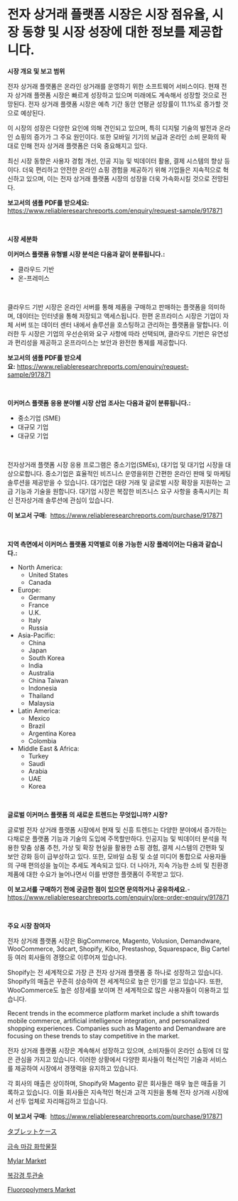 <p><h1>전자 상거래 플랫폼 시장은 시장 점유율, 시장 동향 및 시장 성장에 대한 정보를 제공합니다.</h1></p><p><strong>시장 개요 및 보고 범위</strong></p>
<p><p>전자 상거래 플랫폼은 온라인 상거래를 운영하기 위한 소프트웨어 서비스이다. 현재 전자 상거래 플랫폼 시장은 빠르게 성장하고 있으며 미래에도 계속해서 성장할 것으로 전망된다. 전자 상거래 플랫폼 시장은 예측 기간 동안 연평균 성장률이 11.1%로 증가할 것으로 예상된다.</p><p>이 시장의 성장은 다양한 요인에 의해 견인되고 있으며, 특히 디지털 기술의 발전과 온라인 쇼핑의 증가가 그 주요 원인이다. 또한 모바일 기기의 보급과 온라인 소비 문화의 확대로 인해 전자 상거래 플랫폼은 더욱 중요해지고 있다.</p><p>최신 시장 동향은 사용자 경험 개선, 인공 지능 및 빅데이터 활용, 결제 시스템의 향상 등이다. 더욱 편리하고 안전한 온라인 쇼핑 경험을 제공하기 위해 기업들은 지속적으로 혁신하고 있으며, 이는 전자 상거래 플랫폼 시장의 성장을 더욱 가속화시킬 것으로 전망된다.</p></p>
<p><strong>보고서의 샘플 PDF를 받으세요:</strong> <a href="https://www.reliableresearchreports.com/enquiry/request-sample/917871">https://www.reliableresearchreports.com/enquiry/request-sample/917871</a></p>
<p>&nbsp;</p>
<p><strong>시장 세분화</strong></p>
<p><strong>이커머스 플랫폼 유형별 시장 분석은 다음과 같이 분류됩니다.:</strong></p>
<p><ul><li>클라우드 기반</li><li>온-프레미스</li></ul></p>
<p>&nbsp;</p>
<p><p>클라우드 기반 시장은 온라인 서버를 통해 제품을 구매하고 판매하는 플랫폼을 의미하며, 데이터는 인터넷을 통해 저장되고 액세스됩니다. 한편 온프라미스 시장은 기업이 자체 서버 또는 데이터 센터 내에서 솔루션을 호스팅하고 관리하는 플랫폼을 말합니다. 이러한 두 시장은 기업의 우선순위와 요구 사항에 따라 선택되며, 클라우드 기반은 유연성과 편리성을 제공하고 온프라미스는 보안과 완전한 통제를 제공합니다.</p></p>
<p><strong>보고서의 샘플 PDF를 받으세요:</strong>&nbsp;<a href="https://www.reliableresearchreports.com/enquiry/request-sample/917871">https://www.reliableresearchreports.com/enquiry/request-sample/917871</a></p>
<p>&nbsp;</p>
<p><strong> 이커머스 플랫폼 응용 분야별 시장 산업 조사는 다음과 같이 분류됩니다.:</strong></p>
<p><ul><li>중소기업 (SME)</li><li>대규모 기업</li><li>대규모 기업</li></ul></p>
<p>&nbsp;</p>
<p><p>전자상거래 플랫폼 시장 응용 프로그램은 중소기업(SMEs), 대기업 및 대기업 시장을 대상으로합니다. 중소기업은 효율적인 비즈니스 운영을위한 간편한 온라인 판매 및 마케팅 솔루션을 제공받을 수 있습니다. 대기업은 대량 거래 및 글로벌 시장 확장을 지원하는 고급 기능과 기술을 원합니다. 대기업 시장은 복잡한 비즈니스 요구 사항을 충족시키는 최신 전자상거래 솔루션에 관심이 있습니다.</p></p>
<p><strong>이 보고서 구매:</strong>&nbsp; <a href="https://www.reliableresearchreports.com/purchase/917871">https://www.reliableresearchreports.com/purchase/917871</a></p>
<p>&nbsp;</p>
<p><strong>지역 측면에서 이커머스 플랫폼 지역별로 이용 가능한 시장 플레이어는 다음과 같습니다.:</strong></p>
<p><ul>
    <li>
        North America:
        <ul>
            <li>United States</li>
            <li>Canada</li>
        </ul>
    </li>
    <li>
        Europe:
        <ul>
            <li>Germany</li>
            <li>France</li>
            <li>U.K.</li>
            <li>Italy</li>
            <li>Russia</li>
        </ul>
    </li>
    <li>
        Asia-Pacific:
        <ul>
            <li>China</li>
            <li>Japan</li>
            <li>South Korea</li>
            <li>India</li>
            <li>Australia</li>
            <li>China Taiwan</li>
            <li>Indonesia</li>
            <li>Thailand</li>
            <li>Malaysia</li>
        </ul>
    </li>
    <li>
        Latin America:
        <ul>
            <li>Mexico</li>
            <li>Brazil</li>
            <li>Argentina Korea</li>
            <li>Colombia</li>
        </ul>
    </li>
    <li>
        Middle East & Africa:
        <ul>
            <li>Turkey</li>
            <li>Saudi</li>
            <li>Arabia</li>
            <li>UAE</li>
            <li>Korea</li>
        </ul>
    </li>
    </ul></p>
<p>&nbsp;</p>
<p><strong>글로벌 이커머스 플랫폼 의 새로운 트렌드는 무엇입니까? 시장?</strong></p>
<p><p>글로벌 전자 상거래 플랫폼 시장에서 현재 및 신흥 트렌드는 다양한 분야에서 증가하는 다채로운 플랫폼 기능과 기술의 도입에 주목할만하다. 인공지능 및 빅데이터 분석을 적용한 맞춤 상품 추천, 가상 및 확장 현실을 활용한 쇼핑 경험, 결제 시스템의 간편화 및 보안 강화 등이 급부상하고 있다. 또한, 모바일 쇼핑 및 소셜 미디어 통합으로 사용자들의 구매 편의성을 높이는 추세도 계속되고 있다. 더 나아가, 지속 가능한 소비 및 친환경 제품에 대한 수요가 늘어나면서 이를 반영한 플랫폼이 주목받고 있다.</p></p>
<p><strong>이 보고서를 구매하기 전에 궁금한 점이 있으면 문의하거나 공유하세요.</strong>- <a href="https://www.reliableresearchreports.com/enquiry/pre-order-enquiry/917871">https://www.reliableresearchreports.com/enquiry/pre-order-enquiry/917871</a></p>
<p>&nbsp;</p>
<p><strong>주요 시장 참여자</strong></p>
<p><p>전자 상거래 플랫폼 시장은 BigCommerce, Magento, Volusion, Demandware, WooCommerce, 3dcart, Shopify, Kibo, Prestashop, Squarespace, Big Cartel 등 여러 회사들의 경쟁으로 이루어져 있습니다. </p><p>Shopify는 전 세계적으로 가장 큰 전자 상거래 플랫폼 중 하나로 성장하고 있습니다. Shopify의 매출은 꾸준히 상승하여 전 세계적으로 높은 인기를 얻고 있습니다. 또한, WooCommerce도 높은 성장세를 보이며 전 세계적으로 많은 사용자들이 이용하고 있습니다.</p><p>Recent trends in the ecommerce platform market include a shift towards mobile commerce, artificial intelligence integration, and personalized shopping experiences. Companies such as Magento and Demandware are focusing on these trends to stay competitive in the market.</p><p>전자 상거래 플랫폼 시장은 계속해서 성장하고 있으며, 소비자들이 온라인 쇼핑에 더 많은 관심을 가지고 있습니다. 이러한 상황에서 다양한 회사들이 혁신적인 기술과 서비스를 제공하여 시장에서 경쟁력을 유지하고 있습니다.</p><p>각 회사의 매출은 상이하며, Shopify와 Magento 같은 회사들은 매우 높은 매출을 기록하고 있습니다. 이들 회사들은 지속적인 혁신과 고객 지원을 통해 전자 상거래 시장에서 선두 업체로 자리매김하고 있습니다.</p></p>
<p><strong>이 보고서 구매:</strong>&nbsp;&nbsp;<a href="https://www.reliableresearchreports.com/purchase/917871">https://www.reliableresearchreports.com/purchase/917871</a></p>
<p><p><a href="https://medium.com/@ozar19732009/%E3%82%BF%E3%83%96%E3%83%AC%E3%83%83%E3%83%88%E3%82%B1%E3%83%BC%E3%82%B9%E5%B8%82%E5%A0%B4%E3%81%AF-%E3%82%B7%E3%82%A7%E3%82%A2-%E3%82%B5%E3%82%A4%E3%82%BA%E3%81%8A%E3%82%88%E3%81%B32031%E5%B9%B4%E3%81%BE%E3%81%A7%E3%81%AE%E4%BA%88%E6%B8%AC%E3%82%92%E9%87%8D%E8%A6%96%E3%81%97%E3%81%A6%E3%81%84%E3%81%BE%E3%81%99-d60c408c6ea4">タブレットケース</a></p><p><a href="https://medium.com/@henrywheeler53/%EA%B8%88%EC%86%8D-%EB%A7%88%EB%AC%B4%EB%A6%AC-%ED%99%94%ED%95%99-%EB%AC%BC%EC%A7%88-%EC%8B%9C%EC%9E%A5-%EA%B7%9C%EB%AA%A8%EB%8A%94-%EA%B8%80%EB%A1%9C%EB%B2%8C-%EC%82%B0%EC%97%85%EC%97%90%EC%84%9C-%EC%B5%9C%EC%83%81%EC%9D%98-%EB%A7%88%EC%BC%80%ED%8C%85-%EC%B1%84%EB%84%90%EC%9D%84-%EB%82%98%ED%83%80%EB%83%85%EB%8B%88%EB%8B%A4-c012edefa3aa">금속 마감 화학물질</a></p><p><a href="https://github.com/Sarissaschmalingtr6fz2739/Market-Research-Report-List-1/blob/main/mylar-market.md">Mylar Market</a></p><p><a href="https://medium.com/@henrywheeler53/%EB%9D%BC%ED%8C%8C%EB%A1%9C%EC%8A%A4%EC%BD%94%ED%94%BC-%ED%8A%B8%EB%A1%9C%EC%B9%B4-%EC%8B%9C%EC%9E%A5-%EC%9C%A0%ED%98%95-%EC%9D%91%EC%9A%A9-%EB%B0%8F-%EC%A7%80%EB%A6%AC%EC%97%90-%EB%8C%80%ED%95%9C-%ED%8F%AC%EA%B4%84%EC%A0%81-%ED%8F%89%EA%B0%80-862cc7656320">복강경 투관술</a></p><p><a href="https://view.publitas.com/reportprime-1/fluoropolymers-market-size-global-industry-overview-market-segmentation-and-forecast-2024-to-2031/">Fluoropolymers Market</a></p></p>
